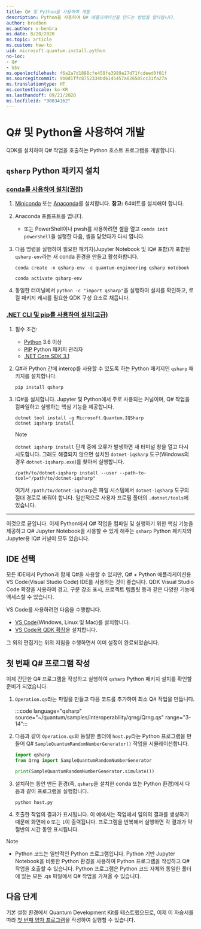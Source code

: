 ```yaml
---
title: Q# 및 Python을 사용하여 개발
description: Python을 사용하여 Q# 애플리케이션을 만드는 방법을 알아봅니다.
author: bradben
ms.author: v-benbra
ms.date: 8/20/2020
ms.topic: article
ms.custom: how-to
uid: microsoft.quantum.install.python
no-loc:
- Q#
- $$v
ms.openlocfilehash: f6a2a7d1888cfe458fa3989a27d71fcdeed0f01f
ms.sourcegitcommit: 9b0d1ffc8752334bd6145457a826505cc31fa27a
ms.translationtype: HT
ms.contentlocale: ko-KR
ms.lasthandoff: 09/21/2020
ms.locfileid: "90834162"
---
```

# <a name="develop-with-no-locq-and-python"></a>Q# 및 Python을 사용하여 개발

QDK를 설치하여 Q# 작업을 호출하는 Python 호스트 프로그램을 개발합니다.

## <a name="install-the-qsharp-python-package"></a>`qsharp` Python 패키지 설치

### <a name="install-using-conda-recommended"></a>[conda를 사용하여 설치(권장)](#tab/tabid-conda)

1. [Miniconda](https://docs.conda.io/en/latest/miniconda.html) 또는 [Anaconda](https://www.anaconda.com/products/individual#Downloads)를 설치합니다. **참고:** 64비트를 설치해야 합니다.

1. Anaconda 프롬프트를 엽니다.

   - 또는 PowerShell이나 pwsh를 사용하려면 셸을 열고 `conda init powershell`을 실행한 다음, 셸을 닫았다가 다시 엽니다.

1. 다음 명령을 실행하여 필요한 패키지(Jupyter Notebook 및 IQ# 포함)가 포함된 `qsharp-env`라는 새 conda 환경을 만들고 활성화합니다.

    ```
    conda create -n qsharp-env -c quantum-engineering qsharp notebook

    conda activate qsharp-env
    ```

1. 동일한 터미널에서 `python -c "import qsharp"`을 실행하여 설치를 확인하고, 로컬 패키지 캐시를 필요한 QDK 구성 요소로 채웁니다.

### <a name="install-using-net-cli-and-pip-advanced"></a>[.NET CLI 및 pip를 사용하여 설치(고급)](#tab/tabid-dotnetcli)

1. 필수 조건:

    - [Python](https://www.python.org/downloads/) 3.6 이상
    - [PIP](https://pip.pypa.io/en/stable/installing) Python 패키지 관리자
    - [.NET Core SDK 3.1](https://dotnet.microsoft.com/download/dotnet-core/3.1)


1. Q#과 Python 간에 interop를 사용할 수 있도록 하는 Python 패키지인 `qsharp` 패키지를 설치합니다.

    ```
    pip install qsharp
    ```

1. IQ#을 설치합니다. Jupyter 및 Python에서 주로 사용되는 커널이며, Q# 작업을 컴파일하고 실행하는 핵심 기능을 제공합니다.

    ```dotnetcli
    dotnet tool install -g Microsoft.Quantum.IQSharp
    dotnet iqsharp install
    ```

    > [!NOTE]
    > `dotnet iqsharp install` 단계 중에 오류가 발생하면 새 터미널 창을 열고 다시 시도합니다.
    > 그래도 해결되지 않으면 설치된 `dotnet-iqsharp` 도구(Windows의 경우 `dotnet-iqsharp.exe`)를 찾아서 실행합니다.
    > ```
    > /path/to/dotnet-iqsharp install --user --path-to-tool="/path/to/dotnet-iqsharp"
    > ```
    > 여기서 `/path/to/dotnet-iqsharp`은 파일 시스템에서 `dotnet-iqsharp` 도구의 절대 경로로 바꿔야 합니다.
    > 일반적으로 사용자 프로필 폴더의 `.dotnet/tools`에 있습니다.
    
***

이것으로 끝입니다. 이제 Python에서 Q# 작업을 컴파일 및 실행하기 위한 핵심 기능을 제공하고 Q# Jupyter Notebook을 사용할 수 있게 해주는 `qsharp` Python 패키지와 Jupyter용 IQ# 커널이 모두 있습니다.

## <a name="choose-your-ide"></a>IDE 선택

모든 IDE에서 Python과 함께 Q#을 사용할 수 있지만, Q# + Python 애플리케이션용 VS Code(Visual Studio Code) IDE를 사용하는 것이 좋습니다. QDK Visual Studio Code 확장을 사용하여 경고, 구문 강조 표시, 프로젝트 템플릿 등과 같은 다양한 기능에 액세스할 수 있습니다.

VS Code를 사용하려면 다음을 수행합니다.

- [VS Code](https://code.visualstudio.com/download)(Windows, Linux 및 Mac)를 설치합니다.
- [VS Code용 QDK 확장](https://marketplace.visualstudio.com/items?itemName=quantum.quantum-devkit-vscode)을 설치합니다.

그 외의 편집기는 위의 지침을 수행하면서 이미 설정이 완료되었습니다.

## <a name="write-your-first-no-locq-program"></a>첫 번째 Q# 프로그램 작성

이제 간단한 Q# 프로그램을 작성하고 실행하여 `qsharp` Python 패키지 설치를 확인할 준비가 되었습니다.

1. `Operation.qs`라는 파일을 만들고 다음 코드를 추가하여 최소 Q# 작업을 만듭니다.

    :::code language="qsharp" source="~/quantum/samples/interoperability/qrng/Qrng.qs" range="3-14":::

1. 다음과 같이 `Operation.qs`와 동일한 폴더에 `host.py`라는 Python 프로그램을 만들어 Q# `SampleQuantumRandomNumberGenerator()` 작업을 시뮬레이션합니다.

    ```python
    import qsharp
    from Qrng import SampleQuantumRandomNumberGenerator

    print(SampleQuantumRandomNumberGenerator.simulate())
    ```

1. 설치하는 동안 만든 환경(즉, `qsharp`을 설치한 conda 또는 Python 환경)에서 다음과 같이 프로그램을 실행합니다.

    ```
    python host.py
    ```

1. 호출한 작업의 결과가 표시됩니다. 이 예에서는 작업에서 임의의 결과를 생성하기 때문에 화면에 `0` 또는 `1`이 출력됩니다. 프로그램을 반복해서 실행하면 각 결과가 약 절반의 시간 동안 표시됩니다.

> [!NOTE]
> * Python 코드는 일반적인 Python 프로그램입니다. Python 기반 Jupyter Notebook을 비롯한 Python 환경을 사용하여 Python 프로그램을 작성하고 Q# 작업을 호출할 수 있습니다. Python 프로그램은 Python 코드 자체와 동일한 폴더에 있는 모든 .qs 파일에서 Q# 작업을 가져올 수 있습니다.

## <a name="next-steps"></a>다음 단계

기본 설정 환경에서 Quantum Development Kit를 테스트했으므로, 이제 이 자습서를 따라 [첫 번째 양자 프로그램](xref:microsoft.quantum.quickstarts.qrng)을 작성하여 실행할 수 있습니다.
